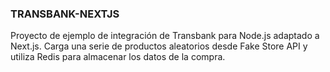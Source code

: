 ### TRANSBANK-NEXTJS

Proyecto de ejemplo de integración de Transbank para Node.js adaptado a Next.js. Carga una serie de productos aleatorios desde Fake Store API y utiliza Redis para almacenar los datos de la compra.
